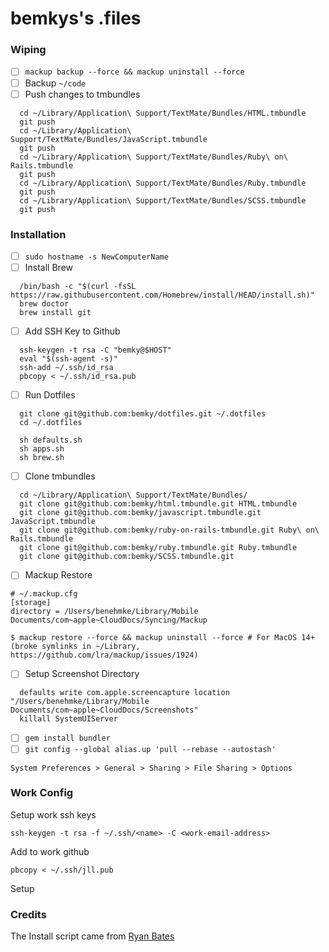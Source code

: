 bemkys's .files
=================
### Wiping
- [ ] `mackup backup --force && mackup uninstall --force`
- [ ] Backup `~/code`
- [ ] Push changes to tmbundles
```shell
  cd ~/Library/Application\ Support/TextMate/Bundles/HTML.tmbundle
  git push
  cd ~/Library/Application\ Support/TextMate/Bundles/JavaScript.tmbundle
  git push
  cd ~/Library/Application\ Support/TextMate/Bundles/Ruby\ on\ Rails.tmbundle
  git push
  cd ~/Library/Application\ Support/TextMate/Bundles/Ruby.tmbundle
  git push
  cd ~/Library/Application\ Support/TextMate/Bundles/SCSS.tmbundle
  git push
```


### Installation
- [ ] `sudo hostname -s NewComputerName`
- [ ] Install Brew
```shell
  /bin/bash -c "$(curl -fsSL https://raw.githubusercontent.com/Homebrew/install/HEAD/install.sh)"
  brew doctor
  brew install git
```
- [ ] Add SSH Key to Github
```shell
  ssh-keygen -t rsa -C "bemky@$HOST"
  eval "$(ssh-agent -s)"
  ssh-add ~/.ssh/id_rsa
  pbcopy < ~/.ssh/id_rsa.pub
```
- [ ] Run Dotfiles
```shell
  git clone git@github.com:bemky/dotfiles.git ~/.dotfiles
  cd ~/.dotfiles
  
  sh defaults.sh
  sh apps.sh
  sh brew.sh
```
- [ ] Clone tmbundles
```shell
  cd ~/Library/Application\ Support/TextMate/Bundles/
  git clone git@github.com:bemky/html.tmbundle.git HTML.tmbundle
  git clone git@github.com:bemky/javascript.tmbundle.git JavaScript.tmbundle
  git clone git@github.com:bemky/ruby-on-rails-tmbundle.git Ruby\ on\ Rails.tmbundle
  git clone git@github.com:bemky/ruby.tmbundle.git Ruby.tmbundle
  git clone git@github.com:bemky/SCSS.tmbundle.git
```
- [ ] Mackup Restore
```shell
# ~/.mackup.cfg
[storage]
directory = /Users/benehmke/Library/Mobile Documents/com~apple~CloudDocs/Syncing/Mackup
```
```shell
$ mackup restore --force && mackup uninstall --force # For MacOS 14+ (broke symlinks in ~/Library, https://github.com/lra/mackup/issues/1924)
```
- [ ] Setup Screenshot Directory
```shell
  defaults write com.apple.screencapture location "/Users/benehmke/Library/Mobile Documents/com~apple~CloudDocs/Screenshots"
  killall SystemUIServer
```
- [ ] `gem install bundler`
- [ ] `git config --global alias.up 'pull --rebase --autostash'`
```
System Preferences > General > Sharing > File Sharing > Options
```

### Work Config
Setup work ssh keys
```shell
ssh-keygen -t rsa -f ~/.ssh/<name> -C <work-email-address>
```

Add to work github
```shell
pbcopy < ~/.ssh/jll.pub
```

Setup

### Credits

The Install script came from [Ryan Bates](http://github.com/ryanb/dotfiles)
